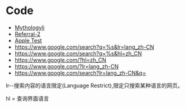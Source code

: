 
# Code
- [Mythologyli](https://github.com/Mythologyli/ZJU-Rule/tree/master/Clash/Providers)
- [Referral-2](https://home.xsus.me/index.php/#/register?code=RLxsKCoU)
- [Apple Test](http://www.apple.com/library/test/success.html)
- https://www.google.com/search?q=%s&lr=lang_zh-CN
- https://www.google.com/search?q=%s&hl=zh_CN
- https://www.google.com/?hl=zh_CN
- https://www.google.com/?lr=lang_zh-CN
- https://www.google.com/search?lr=lang_zh-CN&q=



lr--搜索内容的语言限定(Language Restrict),限定只搜索某种语言的网页。



hl = 查询界面语言



